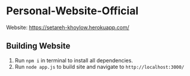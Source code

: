 # Personal-Website-Official

Website: https://setareh-khoylow.herokuapp.com/

## Building Website
1. Run `npm i` in terminal to install all dependencies.
2. Run `node app.js` to build site and navigate to `http://localhost:3000/`